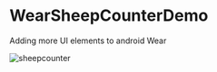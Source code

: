 # WearSheepCounterDemo
Adding more UI elements to android Wear


![sheepcounter](https://cloud.githubusercontent.com/assets/897731/13418702/8ba26598-df80-11e5-8356-1b3dedafcda5.PNG)
